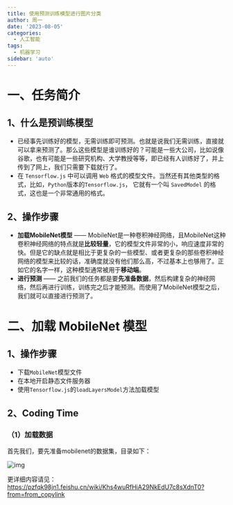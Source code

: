 ```yaml
---
title: 使用预测训练模型进行图片分类
author: 周一
date: '2023-08-05'
categories:
  - 人工智能
tags:
  - 机器学习
sidebar: 'auto'
---
```


# 一、任务简介

## 1、什么是预训练模型

- 已经事先训练好的模型，无需训练即可预测。也就是说我们无需训练，直接就可以拿来预测了。那么这些模型是谁训练好的？可能是一些大公司，比如说像谷歌，也有可能是一些研究机构、大学教授等等，即已经有人训练好了，并上传到了网上，我们只需要下载就行了。
- 在 `Tensorflow.js` 中可以调用 `Web` 格式的模型文件。当然还有其他类型的格式，比如，`Python`版本的`Tensorflow.js`， 它就有一个叫 `SavedModel` 的格式，这也是一个非常通用的格式。

## 2、操作步骤

- **加载MobileNet模型** —— MobileNet是一种卷积神经网络，且MobileNet这种卷积神经网络的特点就是**比较轻量**，它的模型文件非常的小，响应速度非常的快。但是它的缺点就是相比于更复杂的一些模型、或者更复杂的那些卷积神经网络的模型来比较的话，准确度就没有他们那么高，不过基本上也够用了。正如它的名字一样，这种模型通常被用于**移动端**。
- **进行预测** —— 之前我们的任务都是要**先准备数据**，然后构建复杂的神经网络，然后再进行训练，训练完之后才能预测。而使用了MobileNet模型之后，我们就可以直接进行预测了。

# 二、加载 MobileNet 模型

## 1、操作步骤

- 下载`MobileNet`模型文件
- 在本地开启静态文件服务器
- 使用`Tensorflow.js`的`loadLayersModel`方法加载模型

## 2、Coding Time

### （1）加载数据

首先我们，要先准备mobilenet的数据集，目录如下：

![img](https://mondaylab-1309616765.cos.ap-shanghai.myqcloud.com/images/202407132155382.png)



更详细内容请见：https://pzfqk98jn1.feishu.cn/wiki/Khs4wuRfHiA29NkEdU7c8sXdnT0?from=from_copylink

